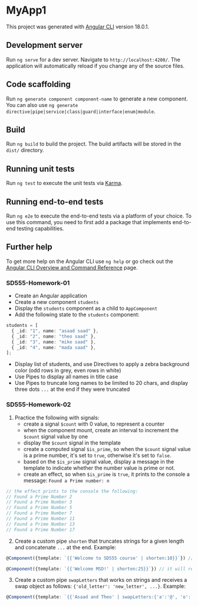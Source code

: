 # MyApp1

This project was generated with [Angular CLI](https://github.com/angular/angular-cli) version 18.0.1.

## Development server

Run `ng serve` for a dev server. Navigate to `http://localhost:4200/`. The application will automatically reload if you change any of the source files.

## Code scaffolding

Run `ng generate component component-name` to generate a new component. You can also use `ng generate directive|pipe|service|class|guard|interface|enum|module`.

## Build

Run `ng build` to build the project. The build artifacts will be stored in the `dist/` directory.

## Running unit tests

Run `ng test` to execute the unit tests via [Karma](https://karma-runner.github.io).

## Running end-to-end tests

Run `ng e2e` to execute the end-to-end tests via a platform of your choice. To use this command, you need to first add a package that implements end-to-end testing capabilities.

## Further help

To get more help on the Angular CLI use `ng help` or go check out the [Angular CLI Overview and Command Reference](https://angular.dev/tools/cli) page.

<!-- First Exercies -->

### SD555-Homework-01

- Create an Angular application
- Create a new component `students`
- Display the `students` component as a child to `AppComponent`
- Add the following state to the `students` component:

```typescript
students = [
  { _id: "1", name: "asaad saad" },
  { _id: "2", name: "theo saad" },
  { _id: "3", name: "mike saad" },
  { _id: "4", name: "mada saad" },
];
```

- Display list of students, and use Directives to apply a zebra background color (odd rows in grey, even rows in white)
- Use Pipes to display all names in title case
- Use Pipes to truncate long names to be limited to 20 chars, and display three dots `...` at the end if they were truncated

### SD555-Homework-02

1. Practice the following with signals:
   - create a signal `$count` with 0 value, to represent a counter
   - when the component mount, create an interval to increment the `$count` signal value by one
   - display the `$count` signal in the template
   - create a computed signal `$is_prime`, so when the `$count` signal value is a prime number, it's set to `true`, otherwise it's set to `false`.
   - based on the `$is_prime` signal value, display a message in the template to indicate whether the number value is prime or not.
   - create an effect, so when `$is_prime` is `true`, it prints to the console a message: `Found a Prime number: n`

```typescript
// the effect prints to the console the following:
// Found a Prime Number 2
// Found a Prime Number 3
// Found a Prime Number 5
// Found a Prime Number 7
// Found a Prime Number 11
// Found a Prime Number 13
// Found a Prime Number 17
```

2. Create a custom pipe `shorten` that truncates strings for a given length and concatenate `...` at the end. Example:

```typescript
@Component({template: `{{'Welcome to SD555 course' | shorten:10}}`}) // it will render `Welcome to...`
```

```typescript
@Component({template: `{{'Welcome MSD!' | shorten:25}}`}) // it will render `Welcome MSD!`, no changes.
```

3. Create a custom pipe `swapLetters` that works on strings and receives a swap object as follows: `{'old_letter': 'new_letter', ...}`. Example:

```typescript
@Component({template: `{{'Asaad and Theo' | swapLetters:{'a':'@', 'o': '0'} }}`}) // it will render `@s@@d @nd The0`
```
